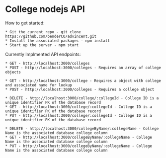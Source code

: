 # College nodejs API

How to get started:

	* Git the current repo - git clone https://github.com/benderCO/advincent.git
	* Install the associated packages - npm install
	* Start up the server - npm start

Currently Implmented API endpoints:
	
	* GET - http://localhost:3000/colleges
	* POST - http://localhost:3000/colleges - Requires an array of college objects

	* GET - http://localhost:3000/college - Requires a object with college and associated name for lookup
	* POST - http://localhost:3000/colleges - Requires a college object

	* DELETE - http://localhost:3000/college/:collegeId - College ID is a unique identifier PK of the database record
	* GET - http://localhost:3000/college/:collegeId - College ID is a unique identifier PK of the database record
	* PUT - http://localhost:3000/college/:collegeId - College ID is a unique identifier PK of the database record

	* DELETE - http://localhost:3000/collegeByName/:collegeName - College Name is the associated database college column
	* GET - http://localhost:3000/collegeByName/:collegeName - College Name is the associated database college column
	* PUT - http://localhost:3000/collegeByName/:collegeName - College Name is the associated database college column
